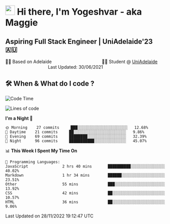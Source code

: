 <h1><img src="https://emojis.slackmojis.com/emojis/images/1531849430/4246/blob-sunglasses.gif?1531849430" width="30"/> Hi there, I'm Yogeshvar - aka Maggie</h1>

## Aspiring Full Stack Engineer | UniAdelaide'23 🇦🇺  
🏂🏻  Based on Adelaide &nbsp;&nbsp;&nbsp;&nbsp;&nbsp;&nbsp;&nbsp;&nbsp;&nbsp;&nbsp;&nbsp;&nbsp;&nbsp;&nbsp;&nbsp;&nbsp;&nbsp;&nbsp;&nbsp;&nbsp;&nbsp;&nbsp;&nbsp;&nbsp;&nbsp;&nbsp;&nbsp;&nbsp;&nbsp;&nbsp;&nbsp;&nbsp;&nbsp;&nbsp;&nbsp;&nbsp;&nbsp;&nbsp;&nbsp;👨‍💻 Student @ [UniAdelaide](https://www.adelaide.edu.au)   &nbsp;&nbsp;&nbsp;&nbsp;&nbsp;&nbsp;&nbsp;&nbsp;&nbsp;&nbsp;&nbsp;&nbsp;&nbsp;&nbsp;&nbsp;&nbsp;&nbsp;&nbsp;&nbsp;&nbsp;&nbsp;&nbsp;&nbsp;&nbsp;&nbsp;&nbsp;&nbsp;&nbsp;&nbsp;&nbsp;&nbsp;&nbsp; &nbsp;Last Updated: 30/06/2021

## 🛠 When & What do I code ?  

<!--START_SECTION:waka-->
![Code Time](http://img.shields.io/badge/Code%20Time-1%2C848%20hrs%2017%20mins-blue)

![Lines of code](https://img.shields.io/badge/From%20Hello%20World%20I%27ve%20Written-2%20Million%20lines%20of%20code-blue)

**I'm a Night 🦉** 

```text
🌞 Morning    27 commits     ███░░░░░░░░░░░░░░░░░░░░░░   12.68% 
🌆 Daytime    21 commits     ██░░░░░░░░░░░░░░░░░░░░░░░   9.86% 
🌃 Evening    69 commits     ████████░░░░░░░░░░░░░░░░░   32.39% 
🌙 Night      96 commits     ███████████░░░░░░░░░░░░░░   45.07%

```


📊 **This Week I Spent My Time On** 

```text
💬 Programming Languages: 
JavaScript               2 hrs 40 mins       ██████████░░░░░░░░░░░░░░░   40.02% 
Markdown                 1 hr 34 mins        ██████░░░░░░░░░░░░░░░░░░░   23.51% 
Other                    55 mins             ███░░░░░░░░░░░░░░░░░░░░░░   13.92% 
CSS                      42 mins             ██░░░░░░░░░░░░░░░░░░░░░░░   10.57% 
HTML                     36 mins             ██░░░░░░░░░░░░░░░░░░░░░░░   9.06%

```


 Last Updated on 28/11/2022 19:12:47 UTC
<!--END_SECTION:waka-->
